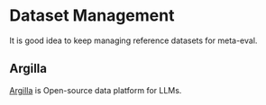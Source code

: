 # Dataset Management
It is good idea to keep managing reference datasets for meta-eval.

## Argilla
[Argilla](https://argilla.io) is Open-source data platform for LLMs.
